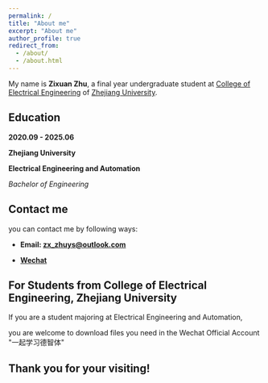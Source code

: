 ```yaml
---
permalink: /
title: "About me"
excerpt: "About me"
author_profile: true
redirect_from: 
  - /about/
  - /about.html
---
```



My name is **Zixuan Zhu**, a final year undergraduate student at [College of Electrical Engineering](http://ee.zju.edu.cn/) of [Zhejiang University](https://www.zju.edu.cn/).

## Education

**2020.09 - 2025.06**     

**Zhejiang University**

**Electrical Engineering and Automation** 

*Bachelor of Engineering*

## Contact me

you can contact me by following ways:

* **Email: zx_zhuys@outlook.com** 

* **[Wechat](https://ZhuZixuan0809.github.io/images/Wechat_zzx.png)**

## For Students from College of Electrical Engineering, Zhejiang University

If you are a student majoring at Electrical Engineering and Automation,

you are welcome to download files you need in the Wechat Official Account "一起学习德智体"

## Thank you for your visiting! 
